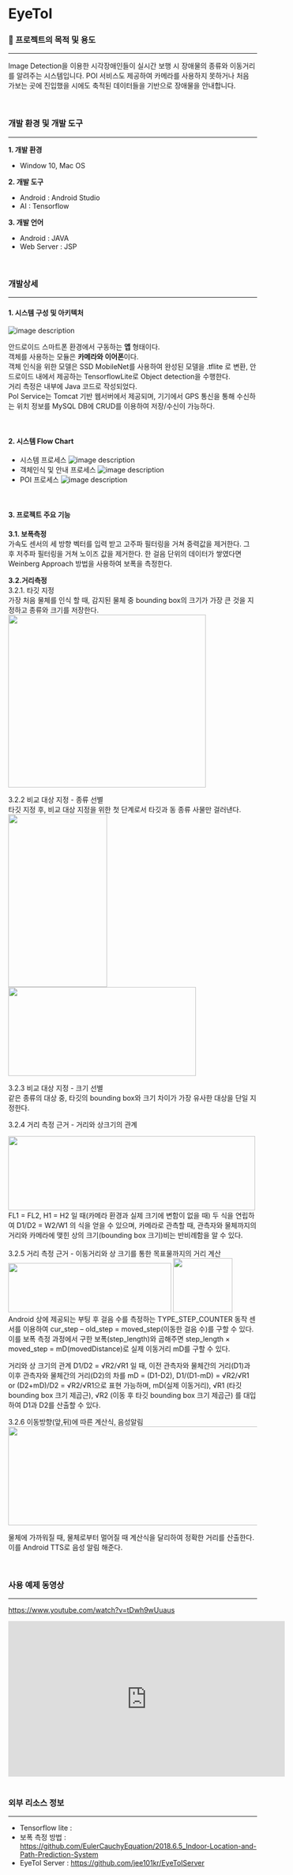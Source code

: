 # **EyeToI**
### **🚩 프로젝트의 목적 및 용도** ###
---
Image Detection을 이용한 시각장애인들이 실시간 보행 시 장애물의 종류와 이동거리를 알려주는 시스템입니다. POI 서비스도 제공하여 카메라를 사용하지 못하거나 처음 가보는 곳에 진입했을 시에도 축적된 데이터들을 기반으로 장애물을 안내합니다.

<br>

### **개발 환경 및 개발 도구** ###
---
**1. 개발 환경**
- Window 10, Mac OS

**2. 개발 도구**
- Android : Android Studio
- AI : Tensorflow

**3. 개발 언어**
- Android : JAVA
- Web Server : JSP

<br>

### **개발상세** ###
---


#### **1. 시스템 구성 및 아키텍처** ####

![image description](./arch.jpg)


안드로이드 스마트폰 환경에서 구동하는 **앱** 형태이다. <br>
객체를 사용하는 모듈은 **카메라와 이어폰**이다. <br>
객체 인식을 위한 모델은 SSD MobileNet를 사용하여 완성된 모델을 .tflite 로 변환, 안드로이드 내에서 제공하는 TensorflowLite로 Object detection을 수행한다.<br>
거리 측정은 내부에 Java 코드로 작성되었다. <br>
PoI Service는 Tomcat 기반 웹서버에서 제공되며, 기기에서 GPS 통신을 통해 수신하는 위치 정보를 MySQL DB에 CRUD를 이용하여 저장/수신이 가능하다.

<br>


#### **2. 시스템 Flow Chart** ####
- 시스템 프로세스
![image description](./systemprocess.jpg)
- 객체인식 및 안내 프로세스
![image description](./objdet.gif)
- POI 프로세스
![image description](./poi.gif)

<br>

#### **3. 프로젝트 주요 기능** ####
**3.1. 보폭측정** <br>
가속도 센서의 세 방향 벡터를 입력 받고 고주파 필터링을 거쳐 중력값을 제거한다. 그 후 저주파 필터링을 거쳐 노이즈 값을 제거한다. 한 걸음 단위의 데이터가 쌓였다면 Weinberg Approach 방법을 사용하여 보폭을 측정한다.

**3.2.거리측정**<br>
3.2.1. 타깃 지정 <br>
 가장 처음 물체를 인식 할 때,  감지된 물체 중 bounding box의 크기가 가장 큰 것을 지정하고 종류와 크기를 저장한다.<br>
<img src="./scene1.jpg" width="400" height="350">

3.2.2 비교 대상 지정 - 종류 선별 <br>
타깃 지정 후, 비교 대상 지정을 위한 첫 단계로서 타깃과 동 종류 사물만 걸러낸다.<br>
<img src="./scene2.jpg" width="200" height="350">
<img src="./scene3.jpg" width="380" height="180">

3.2.3 비교 대상 지정 - 크기 선별 <br>
같은 종류의 대상 중, 타깃의 bounding box와 크기 차이가 가장 유사한 대상을 단일 지정한다.

3.2.4 거리 측정 근거 - 거리와 상크기의 관계 

<img src="./scene6.jpg" width="500" height="150">
<br>
FL1 = FL2, H1 = H2 일 때(카메라 환경과 실제 크기에 변함이 없을 때) 두 식을 연립하여 D1/D2 = W2/W1 의 식을 얻을 수 있으며, 카메라로 관측할 때, 관측자와 물체까지의 거리와  카메라에 맺힌 상의 크기(bounding box 크기)비는 반비례함을 알 수 있다.<br>
<br>
3.2.5 거리 측정 근거 - 이동거리와 상 크기를 통한 목표물까지의 거리 계산

<img src="./scene4.jpg" width="330" height="100">
<img src="./scene5.jpg" width="120" height="110"><br>
Android 상에 제공되는 부팅 후 걸음 수를 측정하는 TYPE_STEP_COUNTER 동작 센서를 이용하여 cur_step – old_step = moved_step(이동한 걸음 수)를 구할 수 있다. 이를 보폭 측정 과정에서 구한 보폭(step_length)와 곱해주면 step_length × moved_step = mD(movedDistance)로 실제 이동거리 mD를 구할 수 있다.<br>

거리와 상 크기의 관계 D1/D2 = √R2/√R1 일 때, 이전 관측자와 물체간의 거리(D1)과 이후 관측자와 물체간의 거리(D2)의 차를 mD = (D1-D2), D1/(D1-mD) = √R2/√R1 or (D2+mD)/D2 = √R2/√R1으로 표현 가능하며, mD(실제 이동거리), √R1 (타깃 bounding box 크기 제곱근), √R2 (이동 후 타깃 bounding box 크기 제곱근) 를 대입하여 D1과 D2를 산출할 수 있다.<br>

3.2.6 이동방향(앞,뒤)에 따른 계산식, 음성알림<br>
<img src="./scene7.jpg" width="600" height="200">

물체에 가까워질 때, 물체로부터 멀어질 때 계산식을 달리하여 정확한 거리를 산출한다. 이를 Android TTS로 음성 알림 해준다.


<br>


### **사용 예제 동영상** ###
---
https://www.youtube.com/watch?v=tDwh9wUuaus

<iframe width="560" height="315" src="https://www.youtube.com/embed/tDwh9wUuaus" title="YouTube video player" frameborder="0" allow="accelerometer; autoplay; clipboard-write; encrypted-media; gyroscope; picture-in-picture" allowfullscreen></iframe>


<br>
<br>

### **외부 리소스 정보** ###
---
- Tensorflow lite : 
- 보폭 측정 방법 : https://github.com/EulerCauchyEquation/2018.6.5_Indoor-Location-and-Path-Prediction-System
- EyeToI Server : https://github.com/jee101kr/EyeToIServer
